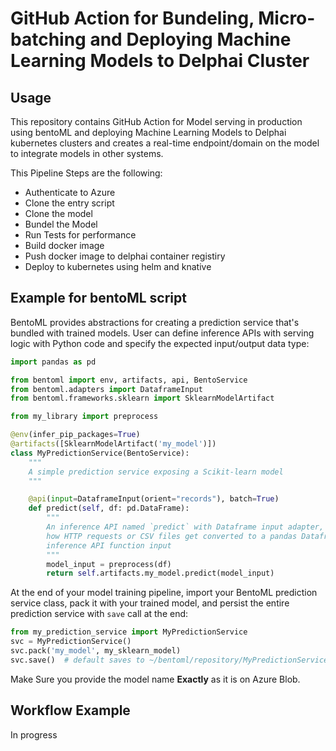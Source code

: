 # GitHub Action for Bundeling, Micro-batching and Deploying Machine Learning Models to Delphai Cluster 

## Usage

This repository contains GitHub Action for Model serving in production using bentoML and deploying Machine Learning Models to Delphai kubernetes clusters and creates a real-time endpoint/domain on the model to integrate models in other systems.

This Pipeline Steps are the following:

- Authenticate to Azure 
- Clone the entry script
- Clone the model 
- Bundel the Model 
- Run Tests for performance 
- Build docker image 
- Push docker image to delphai container registiry
- Deploy to kubernetes using helm and knative

## Example for bentoML script

BentoML provides abstractions for creating a prediction service that's bundled with 
trained models. User can define inference APIs with serving logic with Python code and 
specify the expected input/output data type:

```python
import pandas as pd

from bentoml import env, artifacts, api, BentoService
from bentoml.adapters import DataframeInput
from bentoml.frameworks.sklearn import SklearnModelArtifact

from my_library import preprocess

@env(infer_pip_packages=True)
@artifacts([SklearnModelArtifact('my_model')])
class MyPredictionService(BentoService):
    """
    A simple prediction service exposing a Scikit-learn model
    """

    @api(input=DataframeInput(orient="records"), batch=True)
    def predict(self, df: pd.DataFrame):
        """
        An inference API named `predict` with Dataframe input adapter, which defines
        how HTTP requests or CSV files get converted to a pandas Dataframe object as the
        inference API function input
        """
        model_input = preprocess(df)
        return self.artifacts.my_model.predict(model_input)
```

At the end of your model training pipeline, import your BentoML prediction service
class, pack it with your trained model, and persist the entire prediction service with
`save` call at the end:

```python
from my_prediction_service import MyPredictionService
svc = MyPredictionService()
svc.pack('my_model', my_sklearn_model)
svc.save()  # default saves to ~/bentoml/repository/MyPredictionService/{version}/
```

Make Sure you provide the model name **Exactly** as it is on Azure Blob.


## Workflow Example

In progress